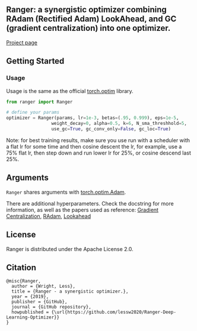 ## Ranger: a synergistic optimizer combining RAdam (Rectified Adam) LookAhead, and GC (gradient centralization) into one optimizer.

[Project page](https://github.com/lessw2020/Ranger-Deep-Learning-Optimizer)

## Getting Started

### Usage

Usage is the same as the official [torch.optim](https://pytorch.org/docs/stable/optim.html) library.

```python
from ranger import Ranger

# define your params
optimizer = Ranger(params, lr=1e-3, betas=(.95, 0.999), eps=1e-5,
                 weight_decay=0, alpha=0.5, k=6, N_sma_threshhold=5,
                 use_gc=True, gc_conv_only=False, gc_loc=True)
```

Note: for best training results, make sure you use run with a scheduler with a flat lr for some time and then cosine descent the lr, for example, use a 75% flat lr, then step down and run lower lr for 25%, or cosine descend last 25%.

## Arguments
`Ranger` shares arguments with [torch.optim.Adam](https://pytorch.org/docs/stable/optim.html#torch.optim.Adam).

There are additional hyperparameters. Check the docstring for more information, as well as the papers used as reference: [Gradient Centralization](https://arxiv.org/abs/2004.01461v2), [RAdam](https://github.com/LiyuanLucasLiu/RAdam), [Lookahead](https://arxiv.org/abs/1907.08610)

## License

Ranger is distributed under the Apache License 2.0.

## Citation

```
@misc{Ranger,
  author = {Wright, Less},
  title = {Ranger - a synergistic optimizer.},
  year = {2019},
  publisher = {GitHub},
  journal = {GitHub repository},
  howpublished = {\url{https://github.com/lessw2020/Ranger-Deep-Learning-Optimizer}}
}
```